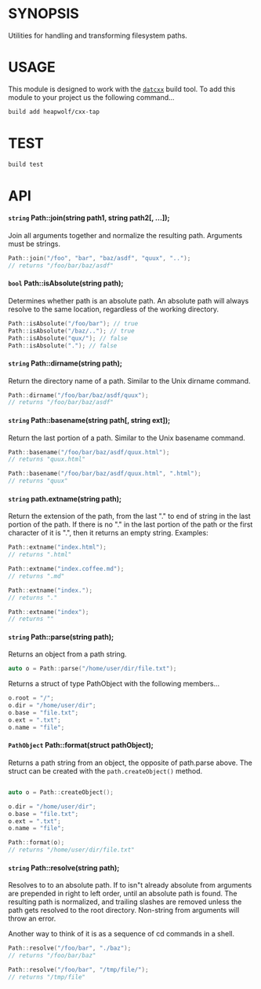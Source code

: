 # SYNOPSIS
Utilities for handling and transforming filesystem paths.


# USAGE
This module is designed to work with the [`datcxx`][0] build tool. To add this
module to your project us the following command...

```bash
build add heapwolf/cxx-tap
```


# TEST

```bash
build test
```


# API

#### `string` Path::join(string path1, string path2[, ...]);
Join all arguments together and normalize the resulting path. Arguments
must be strings.

```cpp
Path::join("/foo", "bar", "baz/asdf", "quux", "..");
// returns "/foo/bar/baz/asdf"
```

#### `bool` Path::isAbsolute(string path);
Determines whether path is an absolute path. An absolute path will always
resolve to the same location, regardless of the working directory.

```cpp
Path::isAbsolute("/foo/bar"); // true
Path::isAbsolute("/baz/.."); // true
Path::isAbsolute("qux/"); // false
Path::isAbsolute("."); // false
```

#### `string` Path::dirname(string path);
Return the directory name of a path. Similar to the Unix dirname command.

```cpp
Path::dirname("/foo/bar/baz/asdf/quux");
// returns "/foo/bar/baz/asdf"
```

#### `string` Path::basename(string path[, string ext]);
Return the last portion of a path. Similar to the Unix basename command.

```cpp
Path::basename("/foo/bar/baz/asdf/quux.html");
// returns "quux.html"

Path::basename("/foo/bar/baz/asdf/quux.html", ".html");
// returns "quux"
```

#### `string` path.extname(string path);
Return the extension of the path, from the last "." to end of string in the
last portion of the path. If there is no "." in the last portion of the path
or the first character of it is ".", then it returns an empty string. 
Examples:

```cpp
Path::extname("index.html");
// returns ".html"

Path::extname("index.coffee.md");
// returns ".md"

Path::extname("index.");
// returns "."

Path::extname("index");
// returns ""
```

#### `string` Path::parse(string path);
Returns an object from a path string.

```cpp
auto o = Path::parse("/home/user/dir/file.txt");
```

Returns a struct of type PathObject with the following members...
```cpp
o.root = "/";
o.dir = "/home/user/dir";
o.base = "file.txt";
o.ext = ".txt";
o.name = "file";
```

#### `PathObject` Path::format(struct pathObject);
Returns a path string from an object, the opposite of path.parse above.
The struct can be created with the `path.createObject()` method.

```cpp

auto o = Path::createObject();

o.dir = "/home/user/dir";
o.base = "file.txt";
o.ext = ".txt";
o.name = "file";

Path::format(o);
// returns "/home/user/dir/file.txt"
```

#### `string` Path::resolve(string path);
Resolves to to an absolute path. If to isn"t already absolute from 
arguments are prepended in right to left order, until an absolute path 
is found. The resulting path is normalized, and trailing slashes are 
removed unless the path gets resolved to the root directory. Non-string 
from arguments will throw an error.

Another way to think of it is as a sequence of cd commands in a shell.

```cpp
Path::resolve("/foo/bar", "./baz");
// returns "/foo/bar/baz"

Path::resolve("/foo/bar", "/tmp/file/");
// returns "/tmp/file"
```

[0]:https://github.com/datcxx/build
